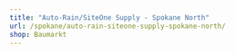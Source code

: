 ```yaml
---
title: "Auto-Rain/SiteOne Supply - Spokane North"
url: /spokane/auto-rain-siteone-supply-spokane-north/
shop: Baumarkt
---
```

